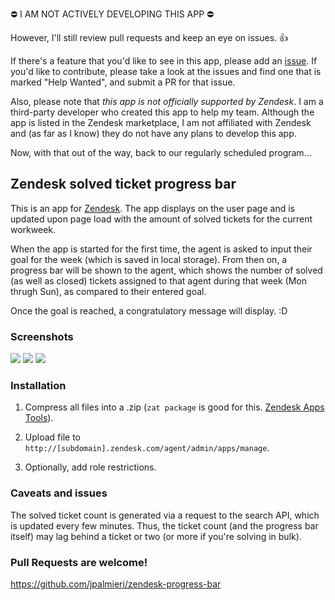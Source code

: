 ⛔️ I AM NOT ACTIVELY DEVELOPING THIS APP ⛔️

However, I'll still review pull requests and keep an eye on issues. 👍

If there's a feature that you'd like to see in this app, please add an [issue](https://github.com/jpalmieri/zendesk-progress-bar/issues). If you'd like to contribute, please take a look at the issues and find one that is marked "Help Wanted", and submit a PR for that issue.

Also, please note that _this app is not officially supported by Zendesk_. I am a third-party developer who created this app to help my team. Although the app is listed in the Zendesk marketplace, I am not affiliated with Zendesk and (as far as I know) they do not have any plans to develop this app.

Now, with that out of the way, back to our regularly scheduled program...

## Zendesk solved ticket progress bar

This is an app for [Zendesk](https://www.zendesk.com/). The app displays on the user page and is updated upon page load with the amount of solved tickets for the current workweek.

When the app is started for the first time, the agent is asked to input their goal for the week (which is saved in local storage). From then on, a progress bar will be shown to the agent, which shows the number of solved (as well as closed) tickets assigned to that agent during that week (Mon thrugh Sun), as compared to their entered goal.

Once the goal is reached, a congratulatory message will display. :D

### Screenshots

![](https://i.gyazo.com/b459a52d79189e43bf443e7c52ca9e49.png)
![](https://i.gyazo.com/866c7a8c9007652a87056c4c9eacce71.png)
![](https://i.gyazo.com/3347eaab686822a378d704bc661f470a.png)

### Installation

1. Compress all files into a .zip (`zat package` is good for this. [Zendesk Apps Tools](https://support.zendesk.com/hc/en-us/articles/203691236-Installing-and-using-the-Zendesk-apps-tools)).

2. Upload file to `http://[subdomain].zendesk.com/agent/admin/apps/manage`.

3. Optionally, add role restrictions.

### Caveats and issues

The solved ticket count is generated via a request to the search API, which is updated every few minutes. Thus, the ticket count (and the progress bar itself) may lag behind a ticket or two (or more if you're solving in bulk).

### Pull Requests are welcome!

https://github.com/jpalmieri/zendesk-progress-bar
